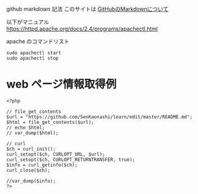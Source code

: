 github markdown 記法
このサイトは [GitHubのMarkdownについて](https://help.github.com/ja/github/writing-on-github/basic-writing-and-formatting-syntax)

以下がマニュアル
https://httpd.apache.org/docs/2.4/programs/apachectl.html

apache のコマンドリスト
```
sudo apachectl start
sudo apachectl stop
```

# web ページ情報取得例
```
<?php

// file_get_contents
$url = "https://github.com/SenKaonashi/learn/edit/master/README.md";
$html = file_get_contents($url);
// echo $html;
// var_dump($html);

// curl
$ch = curl_init(); 
curl_setopt($ch, CURLOPT_URL, $url); 
curl_setopt($ch, CURLOPT_RETURNTRANSFER, true);
$info = curl_getinfo($ch);
curl_close($ch);

//var_dump($info);
?>
```
